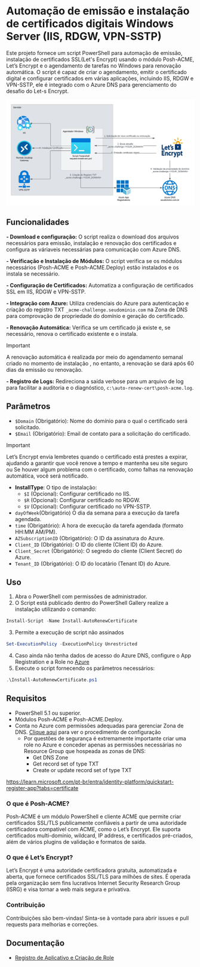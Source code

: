 # Automação de emissão e instalação de certificados digitais Windows Server (IIS, RDGW, VPN-SSTP)

Este projeto fornece um script PowerShell para automação de emissão, instalação de certificados SSL(Let's Encrypt) usando o módulo Posh-ACME, Let’s Encrypt e o agendamento de tarefas no Windows para renovação automática. O script é capaz de criar o agendamento, emitir o certificado digital e configurar certificados em várias aplicações, incluindo IIS, RDGW e VPN-SSTP, ele é integrado com o Azure DNS para gerenciamento do desafio do Let-s Encrypt.  

![Fluxo](fluxo.jpeg)

## Funcionalidades ##  

**- Download e configuração:** O script realiza o download dos arquivos necessários para emissão, instalação e renovação dos certificados e configura as váriaveis necessárias para comunicação com Azure DNS.

**- Verificação e Instalação de Módulos:** O script verifica se os módulos necessários (Posh-ACME e Posh-ACME.Deploy) estão instalados e os instala se necessário.    

**- Configuração de Certificados:**  Automatiza a configuração de certificados SSL em IIS, RDGW e VPN-SSTP.

**- Integração com Azure:** Utiliza credenciais do Azure para autenticação e criação do registro TXT `_acme-challenge.seudominio.com` na Zona de DNS para comprovação de propriedade do domínio e geração do certificado.

**- Renovação Automática:** Verifica se um certificado já existe e, se necessário, renova o certificado existente e o instala.
> [!IMPORTANT]
> A renovação automática é realizada por meio do agendamento semanal criado no momento de instalação , no entanto, a renovação se dará após 60 dias da emissão ou renovação. 

**- Registro de Logs:** Redireciona a saída verbose para um arquivo de log para facilitar a auditoria e o diagnóstico, `c:\auto-renew-cert\posh-acme.log`.

## Parâmetros ##  
- `$Domain` (Obrigatório): Nome do domínio para o qual o certificado será solicitado.  
- `$Email` (Obrigatório): Email de contato para a solicitação do certificado.
> [!IMPORTANT]
> Let’s Encrypt envia lembretes quando o certificado está prestes a expirar, ajudando a garantir que você renove a tempo e mantenha seu site seguro ou Se houver algum problema com o certificado, como falhas na renovação automática, você será notificado.
- **InstallType**: O tipo de instalação:
  - `$I` (Opcional): Configurar certificado no IIS.  
  - `$R` (Opcional): Configurar certificado no RDGW.  
  - `$V` (Opcional): Configurar certificado no VPN-SSTP.  
- `dayOfWeek`(Obrigatório) O dia da semana para a execução da tarefa agendada.
- `time` (Obrigatório): A hora de execução da tarefa agendada (formato HH:MM AM/PM).
- `AZSubscriptionID` (Obrigatório): O ID da assinatura do Azure.
- `Client_ID` (Obrigatório): O ID do cliente (Client ID) do Azure.
- `Client_Secret` (Obrigatório): O segredo do cliente (Client Secret) do Azure.
- `Tenant_ID` (Obrigatório): O ID do locatário (Tenant ID) do Azure.

## Uso ##


1. Abra o PowerShell com permissões de administrador.
2. O Script está publicado dentro do PowerShell Gallery realize a instalação utilizando o comando:
```powershell
Install-Script -Name Install-AutoRenewCertificate	
````
3. Permite a execução de script não assinados
```powershell
Set-ExecutionPolicy -ExecutionPolicy Unrestricted
````
4. Caso ainda não tenha dados de acesso do Azure DNS, configure o App Registration e a Role no [Azure](APP_REGISTRATION.md)
5. Execute o script fornecendo os parâmetros necessários:

```powershell
.\Install-AutoRenewCertificate.ps1
````  

## Requisitos ##
- PowerShell 5.1 ou superior.  
- Módulos Posh-ACME e Posh-ACME.Deploy.  
- Conta no Azure com permissões adequadas para gerenciar Zona de DNS. [Clique aqui](APP_REGISTRATION.md) para ver o procedimento de configuração
    - Por questões de segurança é extremamente importante criar uma role no Azure e conceder apenas as permissões necessárias no Resource Group que hospeada as zonas de DNS:  
      - Get DNS Zone   
      - Get record set of type TXT   
      - Create or update record set of type TXT  

https://learn.microsoft.com/pt-br/entra/identity-platform/quickstart-register-app?tabs=certificate
  
### O que é Posh-ACME? ### 
Posh-ACME é um módulo PowerShell e cliente ACME que permite criar certificados SSL/TLS publicamente confiáveis a partir de uma autoridade certificadora compatível com ACME, como o Let’s Encrypt. Ele suporta certificados multi-domínio, wildcard, IP address, e certificados pré-criados, além de vários plugins de validação e formatos de saída.

### O que é Let’s Encrypt? ### 
Let’s Encrypt é uma autoridade certificadora gratuita, automatizada e aberta, que fornece certificados SSL/TLS para milhões de sites. É operada pela organização sem fins lucrativos Internet Security Research Group (ISRG) e visa tornar a web mais segura e privativa.

### Contribuição ###  
Contribuições são bem-vindas! Sinta-se à vontade para abrir issues e pull requests para melhorias e correções.

## Documentação  

- [Registro de Aplicativo e Criação de Role](APP_REGISTRATION.md)
